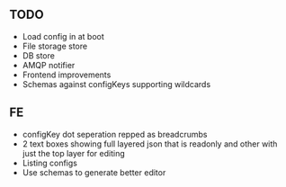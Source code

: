 ## TODO

- Load config in at boot
- File storage store
- DB store
- AMQP notifier
- Frontend improvements
- Schemas against configKeys supporting wildcards


## FE
- configKey dot seperation repped as breadcrumbs
- 2 text boxes showing full layered json that is readonly and other with just the top layer for editing
- Listing configs
- Use schemas to generate better editor